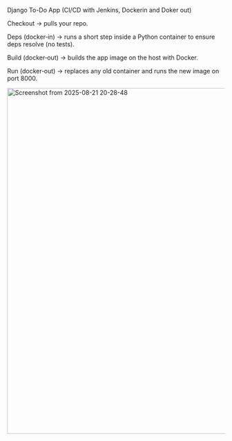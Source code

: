 Django To-Do App (CI/CD with Jenkins, Dockerin and Doker out)

Checkout → pulls your repo.

Deps (docker‑in) → runs a short step inside a Python container to ensure deps resolve (no tests).

Build (docker‑out) → builds the app image on the host with Docker.

Run (docker‑out) → replaces any old container and runs the new image on port 8000.

 <img width="1498" height="799" alt="Screenshot from 2025-08-21 20-28-48" src="https://github.com/user-attachments/assets/b516efbe-26d3-409f-a12f-b38beec6a0ac" />





